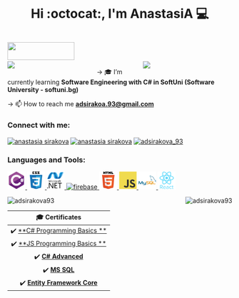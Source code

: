 <h1 align="center">Hi :octocat:, I'm AnastasiA 💻</h1>
   <br text-align:"center">
<img width="150" height="40" src="https://visitor-badge.glitch.me/badge?page_id=adsirakova93">
   <br>
  <img width="200" align="left" src="https://media.giphy.com/media/WUTywPPYZpdDChyBaZ/giphy.gif">
    <img width="200" align="right" src="https://media.giphy.com/media/KNP5EQE5n2nczSFYpD/giphy.gif">

-> :mortar_board: I’m currently learning **Software Engineering with C# in SoftUni (Software University - softuni.bg)**

-> 📫 How to reach me **adsirakoa.93@gmail.com**

<h3 align="left">Connect with me:</h3>
<p align="left"><a href="https://linkedin.com/in/anastasia sirakova" target="blank"><img align="center" src="https://cdn.jsdelivr.net/npm/simple-icons@3.0.1/icons/linkedin.svg" alt="anastasia sirakova" height="30" width="40" /></a>
<a href="https://fb.com/anastasia sirakova" target="blank"><img align="center" src="https://cdn.jsdelivr.net/npm/simple-icons@3.0.1/icons/facebook.svg" alt="anastasia sirakova" height="30" width="40" /></a>
<a href="https://instagram.com/adsirakova_93" target="blank"><img align="center" src="https://cdn.jsdelivr.net/npm/simple-icons@3.0.1/icons/instagram.svg" alt="adsirakova_93" height="30" width="40" /></a>
</p>

<h3 align="left">Languages and Tools:</h3>
<p align="left"> <a href="https://www.w3schools.com/cs/" target="_blank"> <img src="https://raw.githubusercontent.com/devicons/devicon/master/icons/csharp/csharp-original.svg" alt="csharp" width="40" height="40"/> </a> <a href="https://www.w3schools.com/css/" target="_blank"> <img src="https://raw.githubusercontent.com/devicons/devicon/master/icons/css3/css3-original-wordmark.svg" alt="css3" width="40" height="40"/> </a> <a href="https://dotnet.microsoft.com/" target="_blank"> <img src="https://raw.githubusercontent.com/devicons/devicon/master/icons/dot-net/dot-net-original-wordmark.svg" alt="dotnet" width="40" height="40"/> </a> <a href="https://firebase.google.com/" target="_blank"> <img src="https://www.vectorlogo.zone/logos/firebase/firebase-icon.svg" alt="firebase" width="40" height="40"/> </a> <a href="https://www.w3.org/html/" target="_blank"> <img src="https://raw.githubusercontent.com/devicons/devicon/master/icons/html5/html5-original-wordmark.svg" alt="html5" width="40" height="40"/> </a> <a href="https://developer.mozilla.org/en-US/docs/Web/JavaScript" target="_blank"> <img src="https://raw.githubusercontent.com/devicons/devicon/master/icons/javascript/javascript-original.svg" alt="javascript" width="40" height="40"/> </a> <a href="https://www.mysql.com/" target="_blank"> <img src="https://raw.githubusercontent.com/devicons/devicon/master/icons/mysql/mysql-original-wordmark.svg" alt="mysql" width="40" height="40"/> </a> <a href="https://reactjs.org/" target="_blank"> <img src="https://raw.githubusercontent.com/devicons/devicon/master/icons/react/react-original-wordmark.svg" alt="react" width="40" height="40"/> </a> </p>

<p><img align="left" src="https://github-readme-stats.vercel.app/api/top-langs?username=adsirakova93&show_icons=true&locale=en&layout=compact" alt="adsirakova93" /></p>

<p>&nbsp;<img align="right" src="https://github-readme-stats.vercel.app/api?username=adsirakova93&show_icons=true&locale=en" alt="adsirakova93" /></p>

|                                             🎓 Certificates                                             |
| :-----------------------------------------------------------------------------------------------------: |
| :heavy_check_mark: [**C# Programming Basics **](https://softuni.bg/certificates/details/60673/1ce28ea7) |
| :heavy_check_mark: [**JS Programming Basics **](https://softuni.bg/Certificates/Details/76969/8519c88d) |
|      :heavy_check_mark: [**C# Advanced**](https://softuni.bg/certificates/details/104811/92d21587)      |
|        :heavy_check_mark: [**MS SQL**](https://softuni.bg/Certificates/Details/103974/8880c91c)         |
| :heavy_check_mark: [**Entity Framework Core**](https://softuni.bg/Certificates/Details/104411/b9384d34) |
